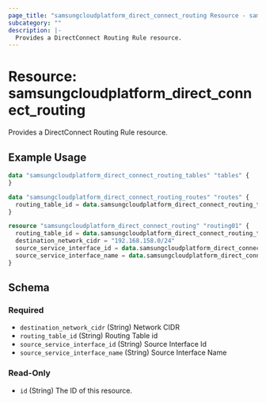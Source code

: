 ```yaml
---
page_title: "samsungcloudplatform_direct_connect_routing Resource - samsungcloudplatform"
subcategory: ""
description: |-
  Provides a DirectConnect Routing Rule resource.
---
```


# Resource: samsungcloudplatform_direct_connect_routing

Provides a DirectConnect Routing Rule resource.


## Example Usage

```terraform
data "samsungcloudplatform_direct_connect_routing_tables" "tables" {
}

data "samsungcloudplatform_direct_connect_routing_routes" "routes" {
  routing_table_id = data.samsungcloudplatform_direct_connect_routing_tables.tables.contents[0].routing_table_id
}

resource "samsungcloudplatform_direct_connect_routing" "routing01" {
  routing_table_id = data.samsungcloudplatform_direct_connect_routing_tables.tables.contents[0].routing_table_id
  destination_network_cidr = "192.168.158.0/24"
  source_service_interface_id = data.samsungcloudplatform_direct_connect_routing_routes.routes.contents[0].source_service_interface_id
  source_service_interface_name = data.samsungcloudplatform_direct_connect_routing_routes.routes.contents[0].source_service_interface_name
}
```

<!-- schema generated by tfplugindocs -->
## Schema

### Required

- `destination_network_cidr` (String) Network CIDR
- `routing_table_id` (String) Routing Table id
- `source_service_interface_id` (String) Source Interface Id
- `source_service_interface_name` (String) Source Interface Name

### Read-Only

- `id` (String) The ID of this resource.


